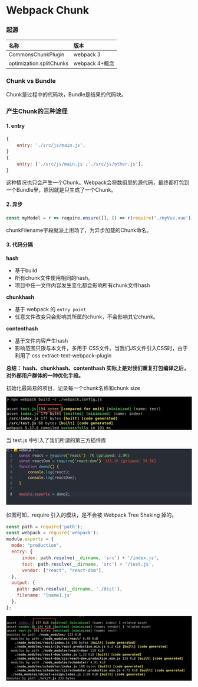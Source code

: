 # Webpack Chunk

### 起源

| 名称 | 版本 |
| :--- | :--- |
| CommonsChunkPlugin | webpack 3 |
| optimization.splitChunks | webpack 4+概念 |

### Chunk  vs Bundle

Chunk是过程中的代码块，Bundle是结果的代码块。

### 产生Chunk的三种途径

#### 1. entry

```javascript
{
    entry: './src/js/main.js',
}
{
    entry: ['./src/js/main.js','./src/js/other.js'],
}
```

这种情况也只会产生一个Chunk。Webpack会将数组里的源代码，最终都打包到一个Bundle里，原因就是只生成了一个Chunk。

#### 2. 异步

```javascript
const myModel = r => require.ensure([], () => r(require('./myVue.vue')), 'myModel')
```

chunkFilename字段就派上用场了，为异步加载的Chunk命名。

#### 3. 代码分隔

**hash**

* 基于build
* 所有chunk文件使用相同的hash。
* 项目中任一文件内容发生变化都会影响所有chunk文件hash

**chunkhash**

* 基于 webpack 的 `entry point`
* 任意文件改变只会影响其所属的chunk，不会影响其它chunk。

**contenthash**

* 基于文件内容产生hash
* 影响范围只限与本文件，多用于 CSS文件。当我们JS文件引入CSS时，由于利用了 css extract-text-webpack-plugin 

**总结： hash、chunkhash、contenthash 实际上是对我们重复打包编译之后，对外部用户群体的一种优化手段。**

初始化最简易的项目，记录每一个chunk名称和chunk size

![](../.gitbook/assets/image%20%2810%29.png)

当 test.js 中引入了我们所谓的第三方插件库

![](../.gitbook/assets/image%20%2811%29.png)

如图可知，require 引入的模块，是不会被 Webpack Tree Shaking 掉的。

```javascript
const path = require('path');
const webpack = require('webpack');
module.exports = {
  mode: "production",
  entry: {
      index: path.resolve(__dirname, 'src') + '/index.js',
      test: path.resolve(__dirname, 'src') + '/test.js',
      vendor: ["react", "react-dom"],
  },
  output: {
    path: path.resolve(__dirname, './dist'),
    filename: '[name].js'
  },
};
```

![](../.gitbook/assets/image%20%2812%29.png)



